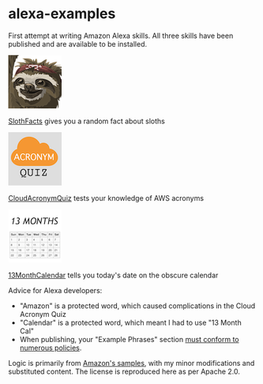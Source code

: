 # alexa-examples
First attempt at writing Amazon Alexa skills. All three skills have been published and are available to be installed.

![Sloth Facts](/SlothFacts/slothfacts_108px.png?raw=true)

[SlothFacts](http://alexa.amazon.com/spa/index.html#skills/dp/B01IFPEWCI/?ref=skill_dsk_skb_sr_0) gives you a random fact about sloths

![Cloud Acronym Quiz](/CloudAcronymQuiz/awsquiz_108px.png?raw=true)

[CloudAcronymQuiz](http://alexa.amazon.com/spa/index.html#skills/dp/B01IGF9YHU/?ref=skill_dsk_skb_sr_0) tests your knowledge of AWS acronyms

![13 Month Calendar](/13MonthCalendar/13months_108px.png?raw=true)

[13MonthCalendar](http://alexa.amazon.com/spa/index.html#skills/dp/B01IGQ0U5Y/?ref=skill_dsk_skb_sr_0) tells you today's date on the obscure calendar

Advice for Alexa developers:
* "Amazon" is a protected word, which caused complications in the Cloud Acronym Quiz
* "Calendar" is a protected word, which meant I had to use "13 Month Cal"
* When publishing, your "Example Phrases" section [must conform to numerous policies](https://developer.amazon.com/public/solutions/alexa/alexa-skills-kit/docs/supported-phrases-to-begin-a-conversation?ref_=pe_679090_102923190).

Logic is primarily from [Amazon's samples](https://github.com/amzn/alexa-skills-kit-js), with my minor modifications and substituted content. The license is reproduced here as per Apache 2.0.
